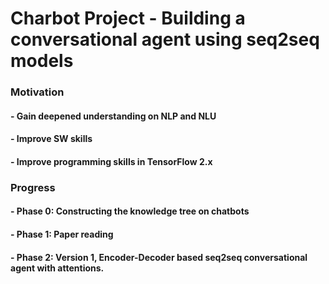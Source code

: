 # Charbot Project - Building a conversational agent using seq2seq models

### Motivation
#### - Gain deepened understanding on NLP and NLU
#### - Improve SW skills
#### - Improve programming skills in TensorFlow 2.x

### Progress
#### - Phase 0: Constructing the knowledge tree on chatbots
#### - Phase 1: Paper reading
#### - Phase 2: Version 1, Encoder-Decoder based seq2seq conversational agent with attentions.
